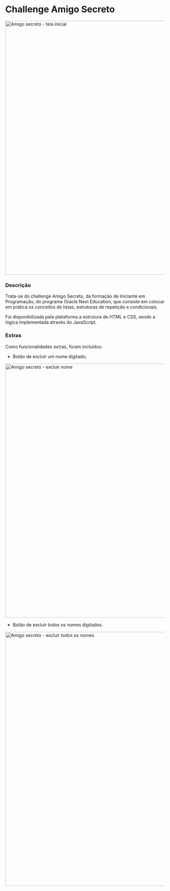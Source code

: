 # Challenge Amigo Secreto


<img src="https://github.com/user-attachments/assets/f274f8cd-9200-4751-88fa-7b7fe3a4186e" alt="Amigo secreto - tela inicial" width="800px" heigh="600px">

### Descrição
Trata-se do challenge Amigo Secreto, da formação de Iniciante em Programação, do programa Oracle Next Education, que consiste em colocar em prática os conceitos de listas, estruturas de repetição e condicionais.

Foi disponibilizada pela plataforma a estrutura de HTML e CSS, sendo a lógica implementada através do JavaScript.

### Extras
Como funcionalidades extras, foram incluídos: 
* Botão de excluir um nome digitado;
<img src="https://github.com/user-attachments/assets/67221a72-3f6e-48f6-b6a2-4ef4da477f66" alt="Amigo secreto - excluir nome" width="800px" heigh="600px">


* Botão de excluir todos os nomes digitados.
<img src="https://github.com/user-attachments/assets/9f1ac5a9-6353-4410-8c89-7fd1028d4f35" alt="Amigo secreto - excluir todos os nomes" width="800px" heigh="600px">



